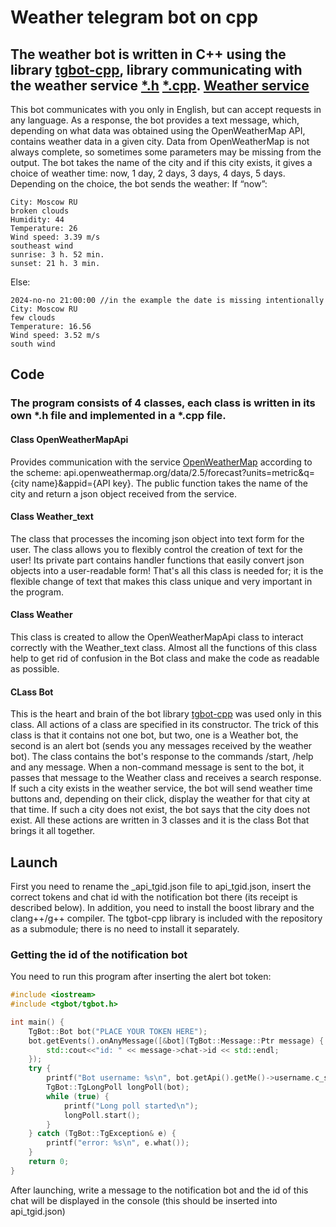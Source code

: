 # Weather telegram bot on cpp
## The weather bot is written in C++ using the library  [tgbot-cpp](https://github.com/reo7sp/tgbot-cpp), library communicating with the weather service [*.h](https://github.com/kovdan01/weather-bot/blob/master/src/weather_api.h)  [*.cpp](https://github.com/kovdan01/weather-bot/blob/master/src/weather_api.cpp). [Weather service](https://openweathermap.org)
This bot communicates with you only in English, but can accept requests in any language. As a response, the bot provides a text message, which, depending on what data was obtained using the OpenWeatherMap API, contains weather data in a given city. Data from OpenWeatherMap is not always complete, so sometimes some parameters may be missing from the output. The bot takes the name of the city and if this city exists, it gives a choice of weather time: now, 1 day, 2 days, 3 days, 4 days, 5 days. Depending on the choice, the bot sends the weather: 
If “now”:
```
City: Moscow RU
broken clouds
Humidity: 44
Temperature: 26
Wind speed: 3.39 m/s 
southeast wind
sunrise: 3 h. 52 min. 
sunset: 21 h. 3 min.
```
Else:
```
2024-no-no 21:00:00 //in the example the date is missing intentionally
City: Moscow RU
few clouds
Temperature: 16.56
Wind speed: 3.52 m/s 
south wind
```
## Code
### The program consists of 4 classes, each class is written in its own *.h file and implemented in a *.cpp file.
#### Class OpenWeatherMapApi
Provides communication with the service [OpenWeatherMap](https://openweathermap.org) according to the scheme:
api.openweathermap.org/data/2.5/forecast?units=metric&q={city name}&appid={API key}.
The public function takes the name of the city and return a json object received from the service.
#### Class Weather_text 
The class that processes the incoming json object into text form for the user. The class allows you to flexibly control the creation of text for the user! Its private part contains handler functions that easily convert json objects into a user-readable form! That's all this class is needed for; it is the flexible change of text that makes this class unique and very important in the program.
#### Class Weather
This class is created to allow the OpenWeatherMapApi class to interact correctly with the Weather_text class. Almost all the functions of this class help to get rid of confusion in the Bot class and make the code as readable as possible. 
#### CLass Bot
This is the heart and brain of the bot library [tgbot-cpp](https://github.com/reo7sp/tgbot-cpp) was used only in this class. All actions of a class are specified in its constructor. The trick of this class is that it contains not one bot, but two, one is a Weather bot, the second is an alert bot (sends you any messages received by the weather bot). The class contains the bot's response to the commands /start, /help and any message. When a non-command message is sent to the bot, it passes that message to the Weather class and receives a search response. If such a city exists in the weather service, the bot will send weather time buttons and, depending on their click, display the weather for that city at that time. If such a city does not exist, the bot says that the city does not exist. All these actions are written in 3 classes and it is the class Bot that brings it all together.
## Launch
First you need to rename the _api_tgid.json file to api_tgid.json, insert the correct tokens and chat id with the notification bot there (its receipt is described below). In addition, you need to install the boost library and the clang++/g++ compiler. The tgbot-cpp library is included with the repository as a submodule; there is no need to install it separately.
### Getting the id of the notification bot
You need to run this program after inserting the alert bot token:

```cpp
#include <iostream>
#include <tgbot/tgbot.h>

int main() {
    TgBot::Bot bot("PLACE YOUR TOKEN HERE");
    bot.getEvents().onAnyMessage([&bot](TgBot::Message::Ptr message) {
        std::cout<<"id: " << message->chat->id << std::endl;
    });
    try {
        printf("Bot username: %s\n", bot.getApi().getMe()->username.c_str());
        TgBot::TgLongPoll longPoll(bot);
        while (true) {
            printf("Long poll started\n");
            longPoll.start();
        }
    } catch (TgBot::TgException& e) {
        printf("error: %s\n", e.what());
    }
    return 0;
}
```

After launching, write a message to the notification bot and the id of this chat will be displayed in the console (this should be inserted into api_tgid.json)